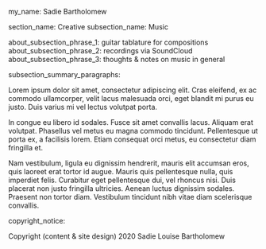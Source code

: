 my_name: Sadie Bartholomew

section_name: Creative
subsection_name: Music

about_subsection_phrase_1: guitar tablature for compositions
about_subsection_phrase_2: recordings via SoundCloud
about_subsection_phrase_3: thoughts & notes on music in general

subsection_summary_paragraphs:

  Lorem ipsum dolor sit amet, consectetur adipiscing elit.
  Cras eleifend, ex ac commodo ullamcorper, velit lacus
  malesuada orci, eget blandit mi purus eu justo.
  Duis varius mi vel lectus volutpat porta.

  In congue eu libero id sodales. Fusce sit amet convallis
  lacus. Aliquam erat volutpat. Phasellus vel metus eu
  magna commodo tincidunt. Pellentesque ut porta ex, a
  facilisis lorem. Etiam consequat orci metus, eu
  consectetur diam fringilla et.

  Nam vestibulum, ligula eu dignissim hendrerit, mauris
  elit accumsan eros, quis laoreet erat tortor id augue.
  Mauris quis pellentesque nulla, quis imperdiet felis.
  Curabitur eget pellentesque dui, vel rhoncus nisi. Duis
  placerat non justo fringilla ultricies. Aenean luctus
  dignissim sodales. Praesent non tortor diam. Vestibulum
  tincidunt nibh vitae diam scelerisque convallis.

copyright_notice:

  Copyright (content & site design) 2020 Sadie Louise Bartholomew
